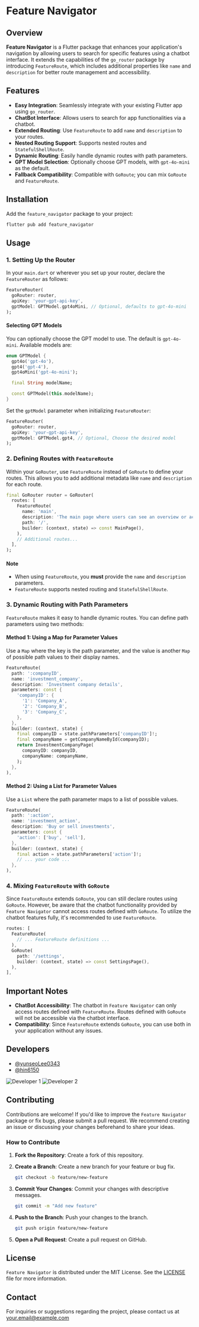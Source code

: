 # Feature Navigator

## Overview

**Feature Navigator** is a Flutter package that enhances your application's navigation by allowing users to search for specific features using a chatbot interface. It extends the capabilities of the `go_router` package by introducing `FeatureRoute`, which includes additional properties like `name` and `description` for better route management and accessibility.

## Features

- **Easy Integration**: Seamlessly integrate with your existing Flutter app using `go_router`.
- **ChatBot Interface**: Allows users to search for app functionalities via a chatbot.
- **Extended Routing**: Use `FeatureRoute` to add `name` and `description` to your routes.
- **Nested Routing Support**: Supports nested routes and `StatefulShellRoute`.
- **Dynamic Routing**: Easily handle dynamic routes with path parameters.
- **GPT Model Selection**: Optionally choose GPT models, with `gpt-4o-mini` as the default.
- **Fallback Compatibility**: Compatible with `GoRoute`; you can mix `GoRoute` and `FeatureRoute`.

## Installation

Add the `feature_navigator` package to your project:

```bash
flutter pub add feature_navigator
```

## Usage

### 1. Setting Up the Router

In your `main.dart` or wherever you set up your router, declare the `FeatureRouter` as follows:

```dart
FeatureRouter(
  goRouter: router,
  apiKey: 'your-gpt-api-key', 
  gptModel: GPTModel.gpt4oMini, // Optional, defaults to gpt-4o-mini
);
```

#### Selecting GPT Models

You can optionally choose the GPT model to use. The default is `gpt-4o-mini`. Available models are:

```dart
enum GPTModel {
  gpt4o('gpt-4o'),
  gpt4('gpt-4'),
  gpt4oMini('gpt-4o-mini');

  final String modelName;

  const GPTModel(this.modelName);
}
```

Set the `gptModel` parameter when initializing `FeatureRouter`:

```dart
FeatureRouter(
  goRouter: router,
  apiKey: 'your-gpt-api-key',
  gptModel: GPTModel.gpt4, // Optional, Choose the desired model
);
```

### 2. Defining Routes with `FeatureRoute`

Within your `GoRouter`, use `FeatureRoute` instead of `GoRoute` to define your routes. This allows you to add additional metadata like `name` and `description` for each route.

```dart
final GoRouter router = GoRouter(
  routes: [
    FeatureRoute(
      name: 'main',
      description: 'The main page where users can see an overview or access various features.',
      path: '/',
      builder: (context, state) => const MainPage(),
    ),
    // Additional routes...
  ],
);
```

#### Note

- When using `FeatureRoute`, you **must** provide the `name` and `description` parameters.
- `FeatureRoute` supports nested routing and `StatefulShellRoute`.

### 3. Dynamic Routing with Path Parameters

`FeatureRoute` makes it easy to handle dynamic routes. You can define path parameters using two methods:

#### Method 1: Using a Map for Parameter Values

Use a `Map` where the key is the path parameter, and the value is another `Map` of possible path values to their display names.

```dart
FeatureRoute(
  path: ':companyID',
  name: 'investment_company',
  description: 'Investment company details',
  parameters: const {
    'companyID': {
      '1': 'Company_A',
      '2': 'Company_B',
      '3': 'Company_C',
    },
  },
  builder: (context, state) {
    final companyID = state.pathParameters['companyID']!;
    final companyName = getCompanyNameById(companyID);
    return InvestmentCompanyPage(
      companyID: companyID,
      companyName: companyName,
    );
  },
),
```

#### Method 2: Using a List for Parameter Values

Use a `List` where the path parameter maps to a list of possible values.

```dart
FeatureRoute(
  path: ':action',
  name: 'investment_action',
  description: 'Buy or sell investments',
  parameters: const {
    'action': ['buy', 'sell'],
  },
  builder: (context, state) {
    final action = state.pathParameters['action']!;
    // ... your code ...
  },
),
```

### 4. Mixing `FeatureRoute` with `GoRoute`

Since `FeatureRoute` extends `GoRoute`, you can still declare routes using `GoRoute`. However, be aware that the chatbot functionality provided by `Feature Navigator` cannot access routes defined with `GoRoute`. To utilize the chatbot features fully, it's recommended to use `FeatureRoute`.

```dart
routes: [
  FeatureRoute(
    // ... FeatureRoute definitions ...
  ),
  GoRoute(
    path: '/settings',
    builder: (context, state) => const SettingsPage(),
  ),
],
```

## Important Notes

- **ChatBot Accessibility**: The chatbot in `Feature Navigator` can only access routes defined with `FeatureRoute`. Routes defined with `GoRoute` will not be accessible via the chatbot interface.
- **Compatibility**: Since `FeatureRoute` extends `GoRoute`, you can use both in your application without any issues.

## Developers

- [@yunseoLee0343](https://github.com/yunseoLee0343)
- [@hin6150](https://github.com/hin6150)

![Developer 1](https://avatars.githubusercontent.com/u/117894155?v=4)
![Developer 2](https://avatars.githubusercontent.com/u/3265750?v=4)

## Contributing

Contributions are welcome! If you'd like to improve the `Feature Navigator` package or fix bugs, please submit a pull request. We recommend creating an issue or discussing your changes beforehand to share your ideas.

### How to Contribute

1. **Fork the Repository**: Create a fork of this repository.
2. **Create a Branch**: Create a new branch for your feature or bug fix.

   ```bash
   git checkout -b feature/new-feature
   ```

3. **Commit Your Changes**: Commit your changes with descriptive messages.

   ```bash
   git commit -m "Add new feature"
   ```

4. **Push to the Branch**: Push your changes to the branch.

   ```bash
   git push origin feature/new-feature
   ```

5. **Open a Pull Request**: Create a pull request on GitHub.

## License

`Feature Navigator` is distributed under the MIT License. See the [LICENSE](LICENSE) file for more information.

## Contact

For inquiries or suggestions regarding the project, please contact us at [your.email@example.com](mailto:your.email@example.com)
